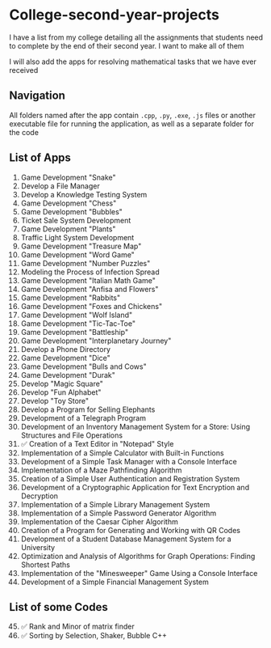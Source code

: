 # College-second-year-projects
I have a list from my college detailing all the assignments that students need to complete by the end of their second year. I want to make all of them

I will also add the apps for resolving mathematical tasks that we have ever received


## Navigation
All folders named after the app contain `.cpp`, `.py`, `.exe`, `.js` files or another executable file for running the application, as well as a separate folder for the code


## List of Apps
1. Game Development "Snake"  
2. Develop a File Manager  
3. Develop a Knowledge Testing System  
4. Game Development "Chess"  
5. Game Development "Bubbles"  
6. Ticket Sale System Development  
7. Game Development "Plants"  
8. Traffic Light System Development  
9. Game Development "Treasure Map"  
10. Game Development "Word Game"  
11. Game Development "Number Puzzles"  
12. Modeling the Process of Infection Spread  
13. Game Development "Italian Math Game"  
14. Game Development "Anfisa and Flowers"  
15. Game Development "Rabbits"  
16. Game Development "Foxes and Chickens"  
17. Game Development "Wolf Island"  
18. Game Development "Tic-Tac-Toe"  
19. Game Development "Battleship"  
20. Game Development "Interplanetary Journey"  
21. Develop a Phone Directory  
22. Game Development "Dice"  
23. Game Development "Bulls and Cows"  
24. Game Development "Durak"  
25. Develop "Magic Square"  
26. Develop "Fun Alphabet"  
27. Develop "Toy Store"  
28. Develop a Program for Selling Elephants  
29. Development of a Telegraph Program  
30. Development of an Inventory Management System for a Store: Using Structures and File Operations  
31. ✅ Creation of a Text Editor in "Notepad" Style  
32. Implementation of a Simple Calculator with Built-in Functions  
33. Development of a Simple Task Manager with a Console Interface  
34. Implementation of a Maze Pathfinding Algorithm  
35. Creation of a Simple User Authentication and Registration System  
36. Development of a Cryptographic Application for Text Encryption and Decryption  
37. Implementation of a Simple Library Management System  
38. Implementation of a Simple Password Generator Algorithm  
39. Implementation of the Caesar Cipher Algorithm  
40. Creation of a Program for Generating and Working with QR Codes  
41. Development of a Student Database Management System for a University  
42. Optimization and Analysis of Algorithms for Graph Operations: Finding Shortest Paths  
43. Implementation of the "Minesweeper" Game Using a Console Interface  
44. Development of a Simple Financial Management System  


## List of some Codes 
45. ✅ Rank and Minor of matrix finder
46. ✅ Sorting by Selection, Shaker, Bubble C++
